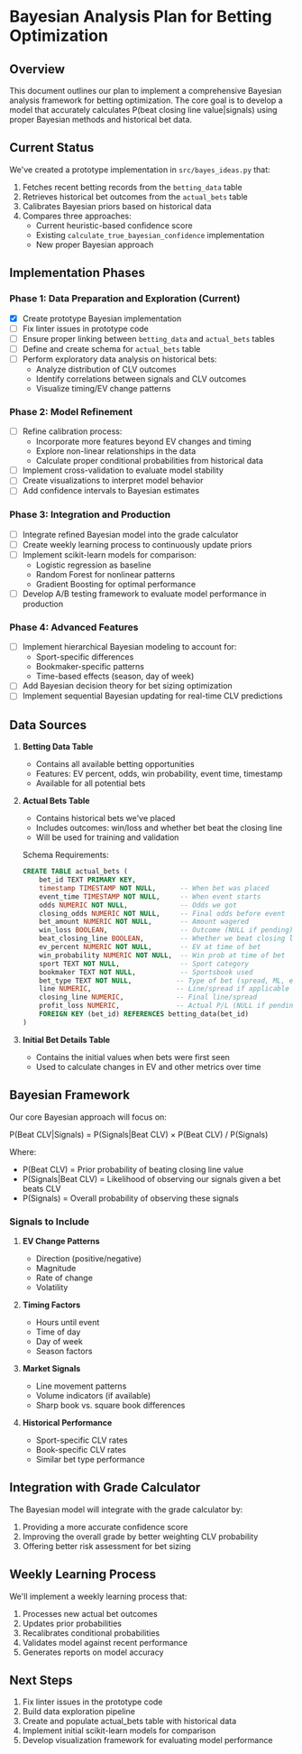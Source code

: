 # Bayesian Analysis Plan for Betting Optimization

## Overview

This document outlines our plan to implement a comprehensive Bayesian analysis framework for betting optimization. The core goal is to develop a model that accurately calculates P(beat closing line value|signals) using proper Bayesian methods and historical bet data.

## Current Status

We've created a prototype implementation in `src/bayes_ideas.py` that:

1. Fetches recent betting records from the `betting_data` table
2. Retrieves historical bet outcomes from the `actual_bets` table
3. Calibrates Bayesian priors based on historical data
4. Compares three approaches:
   - Current heuristic-based confidence score
   - Existing `calculate_true_bayesian_confidence` implementation
   - New proper Bayesian approach

## Implementation Phases

### Phase 1: Data Preparation and Exploration (Current)

- [x] Create prototype Bayesian implementation
- [ ] Fix linter issues in prototype code
- [ ] Ensure proper linking between `betting_data` and `actual_bets` tables
- [ ] Define and create schema for `actual_bets` table
- [ ] Perform exploratory data analysis on historical bets:
  - Analyze distribution of CLV outcomes
  - Identify correlations between signals and CLV outcomes
  - Visualize timing/EV change patterns

### Phase 2: Model Refinement

- [ ] Refine calibration process:
  - Incorporate more features beyond EV changes and timing
  - Explore non-linear relationships in the data
  - Calculate proper conditional probabilities from historical data
- [ ] Implement cross-validation to evaluate model stability
- [ ] Create visualizations to interpret model behavior
- [ ] Add confidence intervals to Bayesian estimates

### Phase 3: Integration and Production

- [ ] Integrate refined Bayesian model into the grade calculator
- [ ] Create weekly learning process to continuously update priors
- [ ] Implement scikit-learn models for comparison:
  - Logistic regression as baseline
  - Random Forest for nonlinear patterns
  - Gradient Boosting for optimal performance
- [ ] Develop A/B testing framework to evaluate model performance in production

### Phase 4: Advanced Features

- [ ] Implement hierarchical Bayesian modeling to account for:
  - Sport-specific differences
  - Bookmaker-specific patterns
  - Time-based effects (season, day of week)
- [ ] Add Bayesian decision theory for bet sizing optimization
- [ ] Implement sequential Bayesian updating for real-time CLV predictions

## Data Sources

1. **Betting Data Table**
   - Contains all available betting opportunities
   - Features: EV percent, odds, win probability, event time, timestamp
   - Available for all potential bets

2. **Actual Bets Table**
   - Contains historical bets we've placed
   - Includes outcomes: win/loss and whether bet beat the closing line
   - Will be used for training and validation
   
   Schema Requirements:
   ```sql
   CREATE TABLE actual_bets (
       bet_id TEXT PRIMARY KEY,
       timestamp TIMESTAMP NOT NULL,      -- When bet was placed
       event_time TIMESTAMP NOT NULL,     -- When event starts
       odds NUMERIC NOT NULL,             -- Odds we got
       closing_odds NUMERIC NOT NULL,     -- Final odds before event
       bet_amount NUMERIC NOT NULL,       -- Amount wagered
       win_loss BOOLEAN,                  -- Outcome (NULL if pending)
       beat_closing_line BOOLEAN,         -- Whether we beat closing line
       ev_percent NUMERIC NOT NULL,       -- EV at time of bet
       win_probability NUMERIC NOT NULL,  -- Win prob at time of bet
       sport TEXT NOT NULL,               -- Sport category
       bookmaker TEXT NOT NULL,           -- Sportsbook used
       bet_type TEXT NOT NULL,           -- Type of bet (spread, ML, etc.)
       line NUMERIC,                     -- Line/spread if applicable
       closing_line NUMERIC,             -- Final line/spread
       profit_loss NUMERIC,              -- Actual P/L (NULL if pending)
       FOREIGN KEY (bet_id) REFERENCES betting_data(bet_id)
   )
   ```

3. **Initial Bet Details Table**
   - Contains the initial values when bets were first seen
   - Used to calculate changes in EV and other metrics over time

## Bayesian Framework

Our core Bayesian approach will focus on:

P(Beat CLV|Signals) = P(Signals|Beat CLV) × P(Beat CLV) / P(Signals)

Where:
- P(Beat CLV) = Prior probability of beating closing line value
- P(Signals|Beat CLV) = Likelihood of observing our signals given a bet beats CLV
- P(Signals) = Overall probability of observing these signals

### Signals to Include

1. **EV Change Patterns**
   - Direction (positive/negative)
   - Magnitude
   - Rate of change
   - Volatility

2. **Timing Factors**
   - Hours until event
   - Time of day
   - Day of week
   - Season factors

3. **Market Signals**
   - Line movement patterns
   - Volume indicators (if available)
   - Sharp book vs. square book differences

4. **Historical Performance**
   - Sport-specific CLV rates
   - Book-specific CLV rates
   - Similar bet type performance

## Integration with Grade Calculator

The Bayesian model will integrate with the grade calculator by:
1. Providing a more accurate confidence score
2. Improving the overall grade by better weighting CLV probability
3. Offering better risk assessment for bet sizing

## Weekly Learning Process

We'll implement a weekly learning process that:
1. Processes new actual bet outcomes
2. Updates prior probabilities
3. Recalibrates conditional probabilities
4. Validates model against recent performance
5. Generates reports on model accuracy

## Next Steps

1. Fix linter issues in the prototype code
2. Build data exploration pipeline
3. Create and populate actual_bets table with historical data
4. Implement initial scikit-learn models for comparison
5. Develop visualization framework for evaluating model performance 